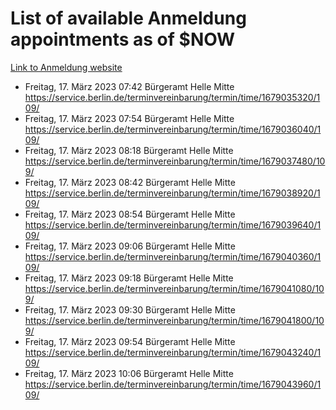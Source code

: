 # List of available Anmeldung appointments as of $NOW
[Link to Anmeldung website](https://service.berlin.de/terminvereinbarung/termin/tag.php?termin=1&anliegen[]=120686&dienstleisterlist=122210,122217,327316,122219,327312,122227,327314,122231,327346,122243,327348,122254,122252,329742,122260,329745,122262,329748,122271,327278,122273,327274,122277,327276,330436,122280,327294,122282,327290,122284,327292,122291,327270,122285,327266,122286,327264,122296,327268,150230,329760,122297,327286,122294,327284,122312,329763,122314,329775,122304,327330,122311,327334,122309,327332,317869,122281,327352,122279,329772,122283,122276,327324,122274,327326,122267,329766,122246,327318,122251,327320,122257,327322,122208,327298,122226,327300&herkunft=http%3A%2F%2Fservice.berlin.de%2Fdienstleistung%2F120686%2F)
- Freitag, 17. März 2023 07:42 Bürgeramt Helle Mitte https://service.berlin.de/terminvereinbarung/termin/time/1679035320/109/
- Freitag, 17. März 2023 07:54 Bürgeramt Helle Mitte https://service.berlin.de/terminvereinbarung/termin/time/1679036040/109/
- Freitag, 17. März 2023 08:18 Bürgeramt Helle Mitte https://service.berlin.de/terminvereinbarung/termin/time/1679037480/109/
- Freitag, 17. März 2023 08:42 Bürgeramt Helle Mitte https://service.berlin.de/terminvereinbarung/termin/time/1679038920/109/
- Freitag, 17. März 2023 08:54 Bürgeramt Helle Mitte https://service.berlin.de/terminvereinbarung/termin/time/1679039640/109/
- Freitag, 17. März 2023 09:06 Bürgeramt Helle Mitte https://service.berlin.de/terminvereinbarung/termin/time/1679040360/109/
- Freitag, 17. März 2023 09:18 Bürgeramt Helle Mitte https://service.berlin.de/terminvereinbarung/termin/time/1679041080/109/
- Freitag, 17. März 2023 09:30 Bürgeramt Helle Mitte https://service.berlin.de/terminvereinbarung/termin/time/1679041800/109/
- Freitag, 17. März 2023 09:54 Bürgeramt Helle Mitte https://service.berlin.de/terminvereinbarung/termin/time/1679043240/109/
- Freitag, 17. März 2023 10:06 Bürgeramt Helle Mitte https://service.berlin.de/terminvereinbarung/termin/time/1679043960/109/
